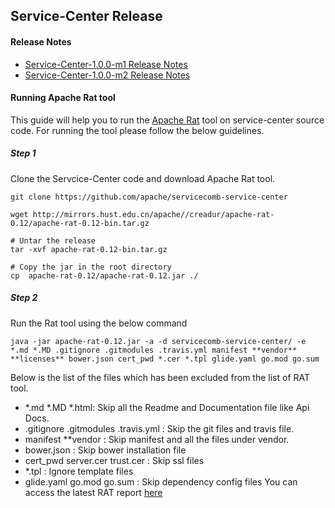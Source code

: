 ## Service-Center Release

#### Release Notes
 - [Service-Center-1.0.0-m1 Release Notes](/docs/release/releaseNotes-1.0.0-m1.md)
 - [Service-Center-1.0.0-m2 Release Notes](/docs/release/releaseNotes-1.0.0-m2.md)
 

#### Running Apache Rat tool
This guide will help you to run the [Apache Rat](http://creadur.apache.org/rat/index.html) tool on service-center source code.
For running the tool please follow the below guidelines.

##### Step 1
Clone the Servcice-Center code and download Apache Rat tool.
```
git clone https://github.com/apache/servicecomb-service-center
```

```
wget http://mirrors.hust.edu.cn/apache//creadur/apache-rat-0.12/apache-rat-0.12-bin.tar.gz

# Untar the release
tar -xvf apache-rat-0.12-bin.tar.gz

# Copy the jar in the root directory
cp  apache-rat-0.12/apache-rat-0.12.jar ./
```
##### Step 2
Run the Rat tool using the below command

```
java -jar apache-rat-0.12.jar -a -d servicecomb-service-center/ -e *.md *.MD .gitignore .gitmodules .travis.yml manifest **vendor** **licenses** bower.json cert_pwd *.cer *.tpl glide.yaml go.mod go.sum
```

Below is the list of the files which has been excluded from the list of RAT tool.
 - *.md  *.MD *.html:  Skip all the Readme and Documentation file like Api Docs.
 - .gitignore .gitmodules .travis.yml : Skip the git files and travis file.
 - manifest **vendor : Skip manifest and all the files under vendor.
 - bower.json :  Skip bower installation file
 - cert_pwd server.cer trust.cer :  Skip ssl files
 - *.tpl : Ignore template files
 - glide.yaml go.mod go.sum : Skip dependency config files 
You can access the latest RAT report [here](/docs/release/rat-report)  
 
 
